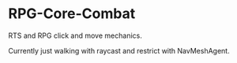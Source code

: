 # RPG-Core-Combat
RTS and RPG click and move mechanics.



Currently just walking with raycast and restrict with NavMeshAgent.
